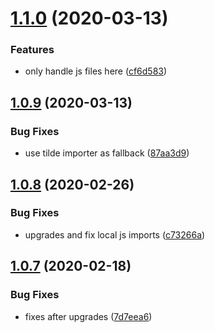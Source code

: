 # [1.1.0](https://github.com/dword-design/node-sass-js-importer/compare/v1.0.9...v1.1.0) (2020-03-13)


### Features

* only handle js files here ([cf6d583](https://github.com/dword-design/node-sass-js-importer/commit/cf6d583b1b943e2bbf8df0ece0ff15a419c2b8a3))

## [1.0.9](https://github.com/dword-design/node-sass-importer/compare/v1.0.8...v1.0.9) (2020-03-13)


### Bug Fixes

* use tilde importer as fallback ([87aa3d9](https://github.com/dword-design/node-sass-importer/commit/87aa3d9fe178555c016ac7050f3c542926949348))

## [1.0.8](https://github.com/dword-design/node-sass-importer/compare/v1.0.7...v1.0.8) (2020-02-26)


### Bug Fixes

* upgrades and fix local js imports ([c73266a](https://github.com/dword-design/node-sass-importer/commit/c73266ab897d9fef933d5956b824f17041900600))

## [1.0.7](https://github.com/dword-design/node-sass-importer/compare/v1.0.6...v1.0.7) (2020-02-18)


### Bug Fixes

* fixes after upgrades ([7d7eea6](https://github.com/dword-design/node-sass-importer/commit/7d7eea62a4790f9cb55c013447ec820652cc2f85))
